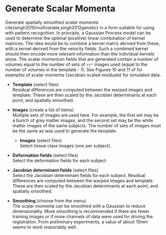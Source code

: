 # Generate Scalar Momenta  
Generate spatially smoothed *scalar momenta*  cite{singh2010multivariate,singh2012genetic}  in a form suitable for using with pattern recognition. In principle, a Gaussian Process model can be used to determine the optimal (positive) linear combination of kernel matrices.  The idea would be to combine a kernel matrix derived from these, with a kernel derived from the velocity fields. Such a combined kernel should then encode more relevant information than the individual kernels alone.  The scalar momentum fields that are generated contain a number of volumes equal to the number of sets of ``rc*`` images used (equal to the number of volumes in the template - 1).   See Figures 10 and 11 of for examples of scalar momenta (Jacobian scaled residuals) for simulated data.   

* **Template** (select files)  
Residual differences are computed between the warped images and template. These are then scaled by the Jacobian determinants at each point, and spatially smoothed.  

* **Images** (create a list of items)  
Multiple sets of images are used here. For example, the first set may be a bunch of grey matter images, and the second set may be the white matter images of the same subjects.  The number of sets of images must be the same as was used to generate the template.  

    * **Images** (select files)  
    Select tissue class images (one per subject).  

* **Deformation fields** (select files)  
Select the deformation fields for each subject.  

* **Jacobian determinant fields** (select files)  
Select the Jacobian determinant fields for each subject.  Residual differences are computed between the warped images and template. These are then scaled by the Jacobian determinants at each point, and spatially smoothed.  

* **Smoothing** (choose from the menu)  
The scalar momenta can be smoothed with a Gaussian to reduce dimensionality. More smoothing is recommended if there are fewer training images or if more channels of data were used for driving the registration. From preliminary experiments, a value of about 10mm seems to work reasonably well.  
